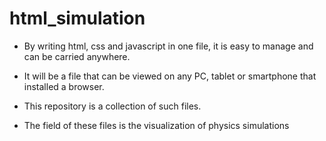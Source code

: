 # html_simulation

- By writing html, css and javascript in one file, it is easy to manage and can be carried anywhere.

- It will be a file that can be viewed on any PC, tablet or smartphone that installed a browser.

- This repository is a collection of such files.

- The field of these files is the visualization of physics simulations
